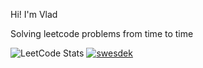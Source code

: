 Hi! I'm Vlad

Solving leetcode problems from time to time

![LeetCode Stats](https://leetcard.jacoblin.cool/swesdek?theme=dark&font=Roboto&ext=activity)
[![swesdek](https://www.codewars.com/users/Swesdek/badges/small)](https://www.codewars.com/users/swesdek)
<br>
